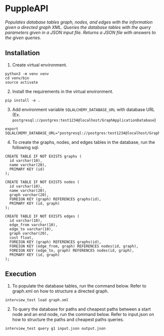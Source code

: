 PuppleAPI
=========

*Populates database tables graph, nodes, and edges with the information given a directed graph XML. 
Queries the database tables with the query parameters given in a JSON input file. Returns a JSON file with 
answers to the given queries.*

Installation
------------

1. Create virtual environment.

```
python3 -m venv venv
cd venv/bin
source activate
```
2. Install the requirements in the virtual environment.

```
pip install -e .
```

3. Add environment variable `SQLALCHEMY_DATABASE_URL` with database URL 
(Ex. `postgresql://postgres:test1234@localhost/GraphApplicationDatabase`)

```
export SQLALCHEMY_DATABASE_URL="postgresql://postgres:test1234@localhost/GraphApplicationDatabase"
```

4. To create the graphs, nodes, and edges tables in the database, run the following sql:

```
CREATE TABLE IF NOT EXISTS graphs (
  id varchar(10),
  name varchar(20),
  PRIMARY KEY (id)
);

CREATE TABLE IF NOT EXISTS nodes (
  id varchar(10),
  name varchar(20),
  graph varchar(20),
  FOREIGN KEY (graph) REFERENCES graphs(id),
  PRIMARY KEY (id, graph)
);

CREATE TABLE IF NOT EXISTS edges (
  id varchar(10),
  edge_from varchar(10),
  edge_to varchar(10),
  graph varchar(20),
  cost float,
  FOREIGN KEY (graph) REFERENCES graphs(id),
  FOREIGN KEY (edge_from, graph) REFERENCES nodes(id, graph),
  FOREIGN KEY (edge_to, graph) REFERENCES nodes(id, graph),
  PRIMARY KEY (id, graph)
);
```

Execution 
------------
1. To populate the database tables, run the command below. Refer to graph.xml 
on how to structure a directed graph. 

```
interview_test load graph.xml
```

2. To query the database for paths and cheapest paths between a start node and an end node,
run the command below. Refer to input.json on how to structure the paths and cheapest paths queries.

```
interview_test query g1 input.json output.json
```

